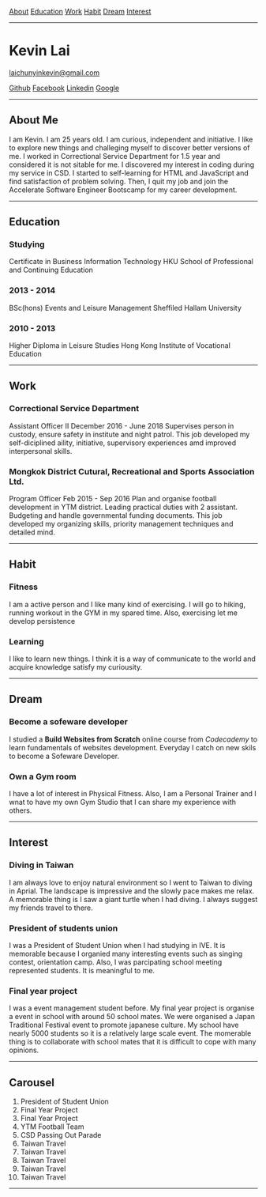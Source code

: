 [About]()
[Education]()
[Work]()
[Habit]()
[Dream]()
[Interest]()

---

# Kevin Lai

laichunyinkevin@gmail.com

[Github](https://github.com/lcyin)
[Facebook](https://www.facebook.com/kevin.lai.7186)
[Linkedin](https://www.linkedin.com/in/kevin-lai-8a8107171/)
[Google](mailto:laichunyinkevin@gmail.com)

---

## About Me

I am Kevin. I am 25 years old.  I am curious, independent and initiative. I like to explore new things and challeging myself to discover better versions of me. I worked in Correctional Service Department for 1.5 year and considered it is not sitable for me. I discovered my interest in coding during my service in CSD. I started to self-learning for HTML and JavaScript and find satisfaction of problem solving. Then, I quit my job and join the Accelerate Software Engineer Bootscamp for my career development.

---

## Education

### Studying
Certificate in Business Information Technology
HKU School of Professional and Continuing Education

### 2013 - 2014
BSc(hons) Events and Leisure Management
Sheffiled Hallam University

### 2010 - 2013
Higher Diploma in Leisure Studies
Hong Kong Institute of Vocational Education

---

## Work

### Correctional Service Department
Assistant Officer II
December 2016 - June 2018
Supervises person in custody, ensure safety in institute and night patrol. This job developed my self-diciplined aility, initiative, supervisory experiences amd improved interpersonal skills.


### Mongkok District Cutural, Recreational and Sports Association Ltd.
Program Officer
Feb 2015 - Sep 2016
Plan and organise football development in YTM district. Leading practical duties with 2 assistant. Budgeting and handle governmental funding documents.
This job developed my organizing skills, priority management techniques and detailed mind.

---

## Habit

### Fitness
I am a active person and I like many kind of exercising. I will go to hiking, running workout in the GYM in my spared time. Also, exercising let me develop persistence


### Learning
I like to learn new things. I think it is a way of communicate to the world and acquire knowledge satisfy my curiousity.


---

## Dream

### Become a sofeware developer
I studied a <strong>Build Websites from Scratch</strong> online course from <i>Codecademy</i> to learn fundamentals of  websites development. Everyday I catch on new skils to become a Sofeware Developer.

### Own a Gym room
I have a lot of interest in Physical Fitness. Also, I am a Personal Trainer and I wnat to have my own Gym Studio that I can share my experience with others.

---

## Interest
### Diving in Taiwan
I am always love to enjoy natural environment so I went to Taiwan to diving in Aprial. The landscape is impressive and the slowly pace makes me relax. A memorable thing is  I saw a giant turtle when I had diving. I always suggest my friends travel to there.

### President of students union
I was a President of Student Union when I had studying in IVE. It is memorable because I organied many interesting events such as singing contest, orientation camp. Also, I was parcipating school meeting represented students. It is meaningful to me.

### Final year project
I was a event management student before. My final year project is organise a event in school with around 50 school mates. We were organised a Japan Traditional Festival event to promote japanese culture. My school have nearly 5000 students so it is a relatively large scale event. The momerable thing is to collaborate with school mates that it is difficult to cope with many opinions.


---

## Carousel
1. President of Student Union
1. Final Year Project
1. Final Year Project
1. YTM Football Team
1. CSD Passing Out Parade
1. Taiwan Travel
1. Taiwan Travel
1. Taiwan Travel
1. Taiwan Travel
1. Taiwan Travel
---
